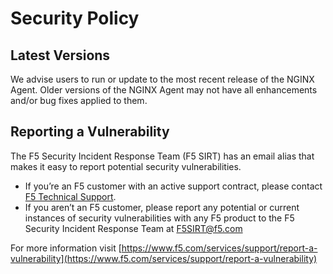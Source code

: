 # Security Policy

## Latest Versions

We advise users to run or update to the most recent release of the NGINX Agent. Older versions of the NGINX Agent may not have all enhancements and/or bug fixes applied to them.

## Reporting a Vulnerability

The F5 Security Incident Response Team (F5 SIRT) has an email alias that makes it easy to report potential security vulnerabilities.

* If you’re an F5 customer with an active support contract, please contact [F5 Technical Support](https://www.f5.com/services/support).
* If you aren’t an F5 customer, please report any potential or current instances of security vulnerabilities with any F5 product to the F5 Security Incident Response Team at F5SIRT@f5.com

For more information visit [https://www.f5.com/services/support/report-a-vulnerability](https://www.f5.com/services/support/report-a-vulnerability)
